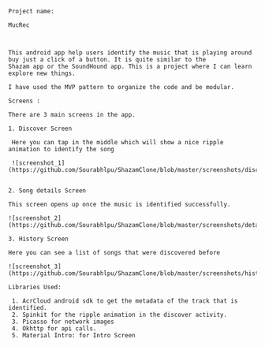 

    Project name: 
    
    MucRec 
    
 
    
    This android app help users identify the music that is playing around buy just a click of a button. It is quite similar to the 
    Shazam app or the SoundHound app. This is a project where I can learn explore new things.
    
    I have used the MVP pattern to organize the code and be modular. 
    
    Screens :  
    
    There are 3 main screens in the app.
    
    1. Discover Screen
    
     Here you can tap in the middle which will show a nice ripple animation to identify the song
    
     ![screenshot_1](https://github.com/Sourabhlpu/ShazamClone/blob/master/screenshots/discover.png)
    
    
    2. Song details Screen
    
    This screen opens up once the music is identified successfully. 
    
    ![screenshot_2](https://github.com/Sourabhlpu/ShazamClone/blob/master/screenshots/details.png)
    
    3. History Screen
    
    Here you can see a list of songs that were discovered before
    
    ![screenshot_3](https://github.com/Sourabhlpu/ShazamClone/blob/master/screenshots/history.png)
    
    Libraries Used:
    
     1. AcrCloud android sdk to get the metadata of the track that is identified.
     2. Spinkit for the ripple animation in the discover activity.
     3. Picasso for network images
     4. Okhttp for api calls.
     5. Material Intro: for Intro Screen
    
    
    
